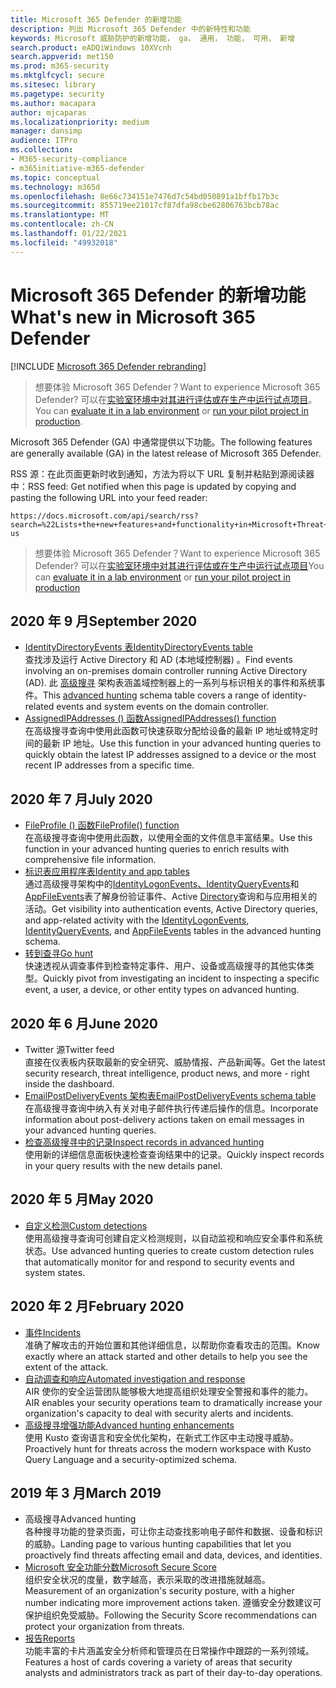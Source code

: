 ```yaml
---
title: Microsoft 365 Defender 的新增功能
description: 列出 Microsoft 365 Defender 中的新特性和功能
keywords: Microsoft 威胁防护的新增功能， ga， 通用， 功能， 可用， 新增
search.product: eADQiWindows 10XVcnh
search.appverid: met150
ms.prod: m365-security
ms.mktglfcycl: secure
ms.sitesec: library
ms.pagetype: security
ms.author: macapara
author: mjcaparas
ms.localizationpriority: medium
manager: dansimp
audience: ITPro
ms.collection:
- M365-security-compliance
- m365initiative-m365-defender
ms.topic: conceptual
ms.technology: m365d
ms.openlocfilehash: 8e66c734151e7476d7c54bd050891a1bffb17b3c
ms.sourcegitcommit: 855719ee21017cf87dfa98cbe62806763bcb78ac
ms.translationtype: MT
ms.contentlocale: zh-CN
ms.lasthandoff: 01/22/2021
ms.locfileid: "49932018"
---
```

# <a name="whats-new-in-microsoft-365-defender"></a><span data-ttu-id="9b9dd-104">Microsoft 365 Defender 的新增功能</span><span class="sxs-lookup"><span data-stu-id="9b9dd-104">What's new in Microsoft 365 Defender</span></span>

[!INCLUDE [Microsoft 365 Defender rebranding](../includes/microsoft-defender.md)]

> <span data-ttu-id="9b9dd-105">想要体验 Microsoft 365 Defender？</span><span class="sxs-lookup"><span data-stu-id="9b9dd-105">Want to experience Microsoft 365 Defender?</span></span> <span data-ttu-id="9b9dd-106">可以在[实验室环境中对其进行评估或在](https://aka.ms/mtp-trial-lab)[生产中运行试点项目](https://aka.ms/m365d-pilotplaybook)。</span><span class="sxs-lookup"><span data-stu-id="9b9dd-106">You can [evaluate it in a lab environment](https://aka.ms/mtp-trial-lab) or [run your pilot project in production](https://aka.ms/m365d-pilotplaybook).</span></span>
>

<span data-ttu-id="9b9dd-107">Microsoft 365 Defender (GA) 中通常提供以下功能。</span><span class="sxs-lookup"><span data-stu-id="9b9dd-107">The following features are generally available (GA) in the latest release of Microsoft 365 Defender.</span></span>

<span data-ttu-id="9b9dd-108">RSS 源：在此页面更新时收到通知，方法为将以下 URL 复制并粘贴到源阅读器中：</span><span class="sxs-lookup"><span data-stu-id="9b9dd-108">RSS feed: Get notified when this page is updated by copying and pasting the following URL into your feed reader:</span></span>
```http
https://docs.microsoft.com/api/search/rss?search=%22Lists+the+new+features+and+functionality+in+Microsoft+Threat+Protection%22&locale=en-us
```
> <span data-ttu-id="9b9dd-109">想要体验 Microsoft 365 Defender？</span><span class="sxs-lookup"><span data-stu-id="9b9dd-109">Want to experience Microsoft 365 Defender?</span></span> <span data-ttu-id="9b9dd-110">可以在[实验室环境中对其进行评估或在](https://aka.ms/mtp-trial-lab)[生产中运行试点项目](https://aka.ms/m365d-pilotplaybook)</span><span class="sxs-lookup"><span data-stu-id="9b9dd-110">You can [evaluate it in a lab environment](https://aka.ms/mtp-trial-lab) or [run your pilot project in production](https://aka.ms/m365d-pilotplaybook)</span></span>
>

## <a name="september-2020"></a><span data-ttu-id="9b9dd-111">2020 年 9 月</span><span class="sxs-lookup"><span data-stu-id="9b9dd-111">September 2020</span></span>
- [<span data-ttu-id="9b9dd-112">IdentityDirectoryEvents 表</span><span class="sxs-lookup"><span data-stu-id="9b9dd-112">IdentityDirectoryEvents table</span></span>](advanced-hunting-identitydirectoryevents-table.md) <br> <span data-ttu-id="9b9dd-113">查找涉及运行 Active Directory 和 AD (本地域控制器) 。</span><span class="sxs-lookup"><span data-stu-id="9b9dd-113">Find events involving an on-premises domain controller running Active Directory (AD).</span></span> <span data-ttu-id="9b9dd-114">此 [高级搜寻](advanced-hunting-overview.md) 架构表涵盖域控制器上的一系列与标识相关的事件和系统事件。</span><span class="sxs-lookup"><span data-stu-id="9b9dd-114">This [advanced hunting](advanced-hunting-overview.md) schema table covers a range of identity-related events and system events on the domain controller.</span></span>
- [<span data-ttu-id="9b9dd-115">AssignedIPAddresses () 函数</span><span class="sxs-lookup"><span data-stu-id="9b9dd-115">AssignedIPAddresses() function</span></span>](advanced-hunting-assignedipaddresses-function.md) <br> <span data-ttu-id="9b9dd-116">在高级搜寻查询中使用此函数可快速获取分配给设备的最新 IP 地址或特定时间的最新 IP 地址。</span><span class="sxs-lookup"><span data-stu-id="9b9dd-116">Use this function in your advanced hunting queries to quickly obtain the latest IP addresses assigned to a device or the most recent IP addresses from a specific time.</span></span>

## <a name="july-2020"></a><span data-ttu-id="9b9dd-117">2020 年 7 月</span><span class="sxs-lookup"><span data-stu-id="9b9dd-117">July 2020</span></span>
- [<span data-ttu-id="9b9dd-118">FileProfile () 函数</span><span class="sxs-lookup"><span data-stu-id="9b9dd-118">FileProfile() function</span></span>](advanced-hunting-fileprofile-function.md) <br> <span data-ttu-id="9b9dd-119">在高级搜寻查询中使用此函数，以使用全面的文件信息丰富结果。</span><span class="sxs-lookup"><span data-stu-id="9b9dd-119">Use this function in your advanced hunting queries to enrich results with comprehensive file information.</span></span>
- [<span data-ttu-id="9b9dd-120">标识表应用程序表</span><span class="sxs-lookup"><span data-stu-id="9b9dd-120">Identity and app tables</span></span>](advanced-hunting-schema-tables.md)<br> <span data-ttu-id="9b9dd-121">通过高级搜寻架构中的[IdentityLogonEvents、IdentityQueryEvents](advanced-hunting-identitylogonevents-table.md)和[AppFileEvents](advanced-hunting-appfileevents-table.md)表了解身份验证事件、Active [Directory](advanced-hunting-identityqueryevents-table.md)查询和与应用相关的活动。</span><span class="sxs-lookup"><span data-stu-id="9b9dd-121">Get visibility into authentication events, Active Directory queries, and app-related activity with the [IdentityLogonEvents](advanced-hunting-identitylogonevents-table.md), [IdentityQueryEvents](advanced-hunting-identityqueryevents-table.md), and [AppFileEvents](advanced-hunting-appfileevents-table.md) tables in the advanced hunting schema.</span></span>
- [<span data-ttu-id="9b9dd-122">转到查寻</span><span class="sxs-lookup"><span data-stu-id="9b9dd-122">Go hunt</span></span>](advanced-hunting-go-hunt.md)<br> <span data-ttu-id="9b9dd-123">快速透视从调查事件到检查特定事件、用户、设备或高级搜寻的其他实体类型。</span><span class="sxs-lookup"><span data-stu-id="9b9dd-123">Quickly pivot from investigating an incident to inspecting a specific event, a user, a device, or other entity types on advanced hunting.</span></span>

## <a name="june-2020"></a><span data-ttu-id="9b9dd-124">2020 年 6 月</span><span class="sxs-lookup"><span data-stu-id="9b9dd-124">June 2020</span></span>
- <span data-ttu-id="9b9dd-125">Twitter 源</span><span class="sxs-lookup"><span data-stu-id="9b9dd-125">Twitter feed</span></span> <br> <span data-ttu-id="9b9dd-126">直接在仪表板内获取最新的安全研究、威胁情报、产品新闻等。</span><span class="sxs-lookup"><span data-stu-id="9b9dd-126">Get the latest security research, threat intelligence, product news, and more - right inside the dashboard.</span></span>
- [<span data-ttu-id="9b9dd-127">EmailPostDeliveryEvents 架构表</span><span class="sxs-lookup"><span data-stu-id="9b9dd-127">EmailPostDeliveryEvents schema table</span></span>](advanced-hunting-emailpostdeliveryevents-table.md) <br> <span data-ttu-id="9b9dd-128">在高级搜寻查询中纳入有关对电子邮件执行传递后操作的信息。</span><span class="sxs-lookup"><span data-stu-id="9b9dd-128">Incorporate information about post-delivery actions taken on email messages in your advanced hunting queries.</span></span>
- [<span data-ttu-id="9b9dd-129">检查高级搜寻中的记录</span><span class="sxs-lookup"><span data-stu-id="9b9dd-129">Inspect records in advanced hunting</span></span>](advanced-hunting-query-results.md#drill-down-from-query-results) <br> <span data-ttu-id="9b9dd-130">使用新的详细信息面板快速检查查询结果中的记录。</span><span class="sxs-lookup"><span data-stu-id="9b9dd-130">Quickly inspect records in your query results with the new details panel.</span></span>

## <a name="may-2020"></a><span data-ttu-id="9b9dd-131">2020 年 5 月</span><span class="sxs-lookup"><span data-stu-id="9b9dd-131">May 2020</span></span>
- [<span data-ttu-id="9b9dd-132">自定义检测</span><span class="sxs-lookup"><span data-stu-id="9b9dd-132">Custom detections</span></span>](custom-detections-overview.md) <br> <span data-ttu-id="9b9dd-133">使用高级搜寻查询可创建自定义检测规则，以自动监视和响应安全事件和系统状态。</span><span class="sxs-lookup"><span data-stu-id="9b9dd-133">Use advanced hunting queries to create custom detection rules that automatically monitor for and respond to security events and system states.</span></span>

## <a name="february-2020"></a><span data-ttu-id="9b9dd-134">2020 年 2 月</span><span class="sxs-lookup"><span data-stu-id="9b9dd-134">February 2020</span></span>
- [<span data-ttu-id="9b9dd-135">事件</span><span class="sxs-lookup"><span data-stu-id="9b9dd-135">Incidents</span></span>](incidents-overview.md) <br> <span data-ttu-id="9b9dd-136">准确了解攻击的开始位置和其他详细信息，以帮助你查看攻击的范围。</span><span class="sxs-lookup"><span data-stu-id="9b9dd-136">Know exactly where an attack started and other details to help you see the extent of the attack.</span></span>
- [<span data-ttu-id="9b9dd-137">自动调查和响应</span><span class="sxs-lookup"><span data-stu-id="9b9dd-137">Automated investigation and response</span></span>](mtp-autoir.md) <br> <span data-ttu-id="9b9dd-138">AIR 使你的安全运营团队能够极大地提高组织处理安全警报和事件的能力。</span><span class="sxs-lookup"><span data-stu-id="9b9dd-138">AIR enables your security operations team to dramatically increase your organization's capacity to deal with security alerts and incidents.</span></span>
- [<span data-ttu-id="9b9dd-139">高级搜寻增强功能</span><span class="sxs-lookup"><span data-stu-id="9b9dd-139">Advanced hunting enhancements</span></span>](advanced-hunting-overview.md) <br> <span data-ttu-id="9b9dd-140">使用 Kusto 查询语言和安全优化架构，在新式工作区中主动搜寻威胁。</span><span class="sxs-lookup"><span data-stu-id="9b9dd-140">Proactively hunt for threats across the modern workspace with Kusto Query Language and a security-optimized schema.</span></span>

## <a name="march-2019"></a><span data-ttu-id="9b9dd-141">2019 年 3 月</span><span class="sxs-lookup"><span data-stu-id="9b9dd-141">March 2019</span></span>
- <span data-ttu-id="9b9dd-142">高级搜寻</span><span class="sxs-lookup"><span data-stu-id="9b9dd-142">Advanced hunting</span></span> <br> <span data-ttu-id="9b9dd-143">各种搜寻功能的登录页面，可让你主动查找影响电子邮件和数据、设备和标识的威胁。</span><span class="sxs-lookup"><span data-stu-id="9b9dd-143">Landing page to various hunting capabilities that let you proactively find threats affecting email and data, devices, and identities.</span></span>
- [<span data-ttu-id="9b9dd-144">Microsoft 安全功能分数</span><span class="sxs-lookup"><span data-stu-id="9b9dd-144">Microsoft Secure Score</span></span>](microsoft-secure-score.md) <br> <span data-ttu-id="9b9dd-145">组织安全状况的度量，数字越高，表示采取的改进措施就越高。</span><span class="sxs-lookup"><span data-stu-id="9b9dd-145">Measurement of an organization's security posture, with a higher number indicating more improvement actions taken.</span></span> <span data-ttu-id="9b9dd-146">遵循安全分数建议可保护组织免受威胁。</span><span class="sxs-lookup"><span data-stu-id="9b9dd-146">Following the Security Score recommendations can protect your organization from threats.</span></span> 
- [<span data-ttu-id="9b9dd-147">报告</span><span class="sxs-lookup"><span data-stu-id="9b9dd-147">Reports</span></span>](monitoring-and-reporting.md) <br>  <span data-ttu-id="9b9dd-148">功能丰富的卡片涵盖安全分析师和管理员在日常操作中跟踪的一系列领域。</span><span class="sxs-lookup"><span data-stu-id="9b9dd-148">Features a host of cards covering a variety of areas that security analysts and administrators track as part of their day-to-day operations.</span></span>
